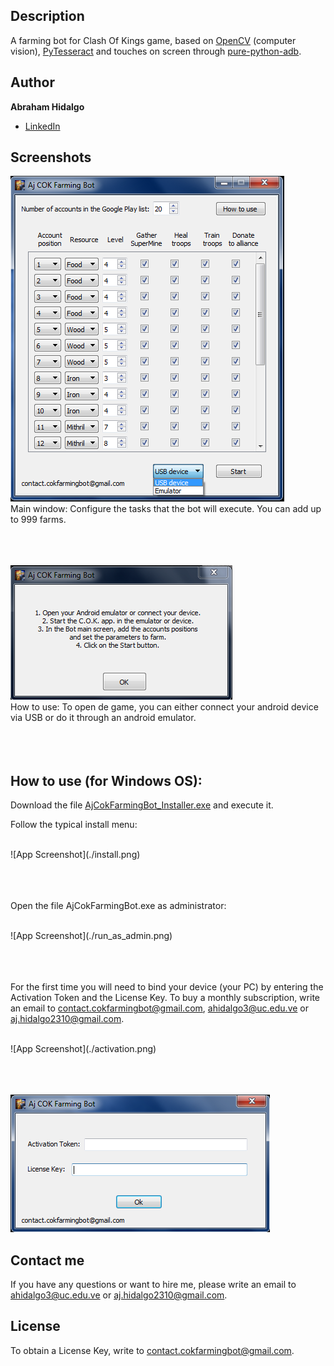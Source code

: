 ## Description
A farming bot for Clash Of Kings game, based on [OpenCV](https://opencv.org/) (computer vision), [PyTesseract](https://pypi.org/project/pytesseract/) and touches on screen through [pure-python-adb](https://pypi.org/project/pure-python-adb/).

## Author
**Abraham Hidalgo**
* [LinkedIn](https://www.linkedin.com/in/hidalgoabraham/)

## Screenshots

![App Screenshot](./principal.png)
<br />
Main window: Configure the tasks that the bot will execute. You can add up to 999 farms.
<br />
<br />
<br />
<br />

![App Screenshot](./how_to_use.png)
<br />
How to use: To open de game, you can either connect your android device via USB or do it through an android emulator.
<br />
<br />
<br />
<br />

## How to use (for Windows OS):
Download the file [AjCokFarmingBot_Installer.exe](https://www.mediafire.com/file/5ubwfjo4rzrcawh/AjCokFarmingBot_Installer.exe/file) and execute it.

Follow the typical install menu:

<br />
![App Screenshot](./install.png)
<br />
<br />
<br />
<br />

Open the file AjCokFarmingBot.exe as administrator:

<br />
![App Screenshot](./run_as_admin.png)
<br />
<br />
<br />
<br />

For the first time you will need to bind your device (your PC) by entering the Activation Token and the License Key. To buy a monthly subscription, write an email to contact.cokfarmingbot@gmail.com, ahidalgo3@uc.edu.ve or aj.hidalgo2310@gmail.com.

<br />
![App Screenshot](./activation.png)
<br />
<br />
<br />
<br />

![App Screenshot](./bind.png)


## Contact me
If you have any questions or want to hire me, please write an email to ahidalgo3@uc.edu.ve or aj.hidalgo2310@gmail.com.

## License

To obtain a License Key, write to contact.cokfarmingbot@gmail.com.



